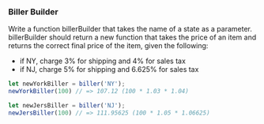 ### Biller Builder

Write a function billerBuilder that takes the name of a state as a parameter.
billerBuilder should return a new function that takes the price of an item and
returns the correct final price of the item, given the following:
  - if NY, charge 3% for shipping and 4% for sales tax
  - if NJ, charge 5% for shipping and 6.625% for sales tax

```javascript
let newYorkBiller = biller('NY');
newYorkBiller(100) // => 107.12 (100 * 1.03 * 1.04)

let newJersBiller = biller('NJ');
newJersBiller(100) // => 111.95625 (100 * 1.05 * 1.06625)
```
